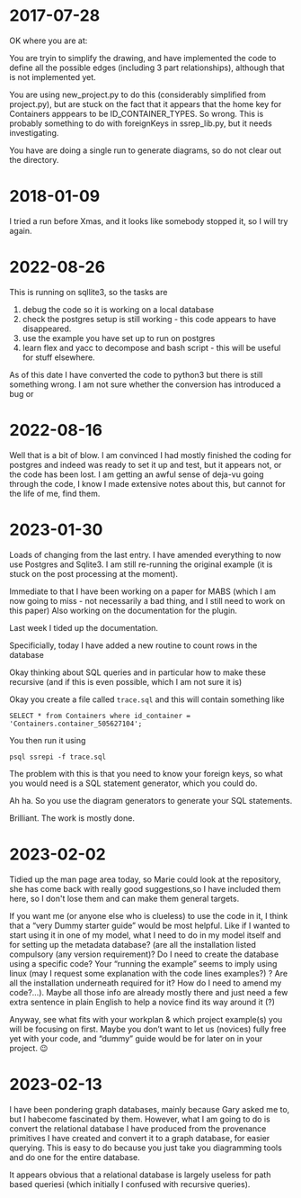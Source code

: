 # 2017-07-28

OK where you are at:

You are tryin to simplify the drawing, and have implemented the code to define all the possible edges (including 3 part relationships), although that is not implemented yet.

You are using new\_project.py to do this (considerably simplified from
project.py), but are stuck on the fact that it appears that the home key for
Containers apppears to be ID\_CONTAINER\_TYPES. So wrong. This is probably
something to do with foreignKeys in ssrep\_lib.py, but it needs investigating.

You have are doing a single run to generate diagrams, so do not clear out the directory.

# 2018-01-09

I tried a run before Xmas, and it looks like somebody stopped it, so I will try again.

# 2022-08-26

This is running on sqllite3, so the tasks are

1. debug the code so it is working on a local database
2. check the postgres setup is still working - this code appears to have disappeared.
3. use the example you have set up to run on postgres
4. learn flex and yacc to decompose and bash script - this will be useful for stuff elsewhere.

As of this date I have converted the code to python3 but there is still something wrong. I am not sure whether the conversion has introduced a bug or               

# 2022-08-16

Well that is a bit of blow. I am convinced I had mostly finished the coding for
postgres and indeed was ready to set it up and test, but it appears not, or the
code has been lost. I am getting an awful sense of deja-vu going through the
code, I know I made extensive notes about this, but cannot for the life of me,
find them.

# 2023-01-30

Loads of changing from the last entry. I have amended everything to now use
Postgres and Sqlite3. I am still re-running the original example (it is stuck
on the post processing at the moment).

Immediate to that I have been working on a paper for MABS (which I am now going
to miss - not necessarily a bad thing, and I still need to work on this paper)
Also working on the documentation for the plugin.

Last week I tided up the documentation.

Specificially, today I have added a new routine to count rows in the database

Okay thinking about SQL queries and in particular how to make these recursive (and if this is even possible, which I am not sure it is)

Okay you create a file called `trace.sql` and this will contain something like 

```
SELECT * from Containers where id_container = 'Containers.container_505627104';
```

You then run it using 

```
psql ssrepi -f trace.sql
```

The problem with this is that you need to know your foreign keys, so what you would need is a SQL statement generator, which you could do.

Ah ha. So you use the diagram generators to generate your SQL statements.

Brilliant. The work is mostly done.

# 2023-02-02

Tidied up the man page area today, so Marie could look at the repository, she has come back with really good suggestions,so I have included them here, so I don't lose them and can make them general targets. 

If you want me (or anyone else who is clueless) to use the code in it, I think that a “very Dummy starter guide” would be most helpful. Like if I wanted to start using it in one of my model, what I need to do in my model itself and for setting up the metadata database? (are all the installation listed compulsory (any version requirement)? Do I need to create the database using a specific code? Your “running the example” seems to imply using linux (may I request some explanation with the code lines examples?) ? Are all the installation underneath required for it? How do I need to amend my code?...).
Maybe all those info are already mostly there and just need a few extra sentence in plain English to help a novice find its way around it (?)
 
Anyway, see what fits with your workplan & which project example(s) you will be focusing on first. Maybe you don’t want to let us (novices) fully free yet with your code, and “dummy” guide would be for later on in your project. 😉
 
# 2023-02-13

I have been pondering graph databases, mainly because Gary asked me to, but I habecome fascinated by them. However, what I am going to do is convert the relational database I have produced from the provenance primitives I have created and convert it to a graph database, for easier querying. This is easy to do because you just take you diagramming tools and do one for the entire database.

It appears obvious that a relational database is largely useless for path based queriesi (which initially I confused with recursive queries).
